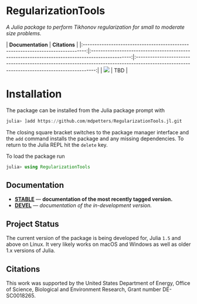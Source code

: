 # RegularizationTools

*A Julia package to perform Tikhonov regularization for small to moderate size problems.*

| **Documentation**                                                               |  **Citations** |
|:-------------------------------------------------------------------------------:|:-----------------------------------------------------------------------------------------------:|:-------------------------------------------------------------------------------------------------------------------------------------------:|
| [![][docs-stable-img]][docs-stable-url] | TBD  |

# Installation

The package can be installed from the Julia package prompt with

```julia
julia> ]add https://github.com/mdpetters/RegularizationTools.jl.git 
```

The closing square bracket switches to the package manager interface and the ```add``` command installs the package and any missing dependencies. To return to the Julia REPL hit the ```delete``` key.

To load the package run

```julia
julia> using RegularizationTools
```

## Documentation

- [**STABLE**][docs-stable-url] &mdash; **documentation of the most recently tagged version.**
- [**DEVEL**][docs-dev-url] &mdash; *documentation of the in-development version.*

## Project Status
The current version of the package is being developed for, Julia `1.5` and above on Linux. It very likely works on macOS and Windows as well as older 1.x versions of Julia.

## Citations
This work was supported by the United States Department of Energy, Office of Science, Biological and Environment Research, Grant number DE-SC0018265.

[docs-dev-img]: https://img.shields.io/badge/docs-dev-blue.svg
[docs-dev-url]: https://mdpetters.github.io/RegularizationTools.jl/latest/

[docs-stable-img]: https://img.shields.io/badge/docs-stable-blue.svg
[docs-stable-url]: https://mdpetters.github.io/RegularizationTools.jl/stable/
